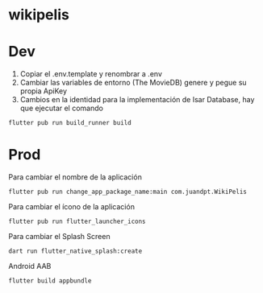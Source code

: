 # wikipelis

# Dev

1. Copiar el .env.template y renombrar a .env
2. Cambiar las variables de entorno (The MovieDB) genere y pegue su propia ApiKey
3. Cambios en la identidad para la implementación de Isar Database, hay que ejecutar el comando

```
flutter pub run build_runner build

```

# Prod

Para cambiar el nombre de la aplicación

```
flutter pub run change_app_package_name:main com.juandpt.WikiPelis

```

Para cambiar el ícono de la aplicación

```
flutter pub run flutter_launcher_icons

```

Para cambiar el Splash Screen

```
dart run flutter_native_splash:create

```

Android AAB

```
flutter build appbundle
```
